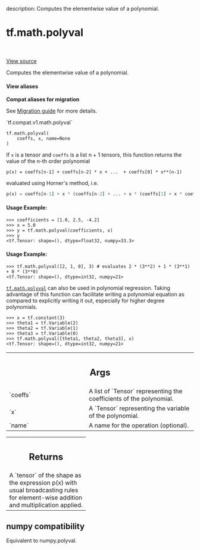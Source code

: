 description: Computes the elementwise value of a polynomial.

<div itemscope itemtype="http://developers.google.com/ReferenceObject">
<meta itemprop="name" content="tf.math.polyval" />
<meta itemprop="path" content="Stable" />
</div>

# tf.math.polyval

<!-- Insert buttons and diff -->

<table class="tfo-notebook-buttons tfo-api nocontent" align="left">

</table>

<a target="_blank" class="external" href="/code/stable/tensorflow/python/ops/math_ops.py">View source</a>



Computes the elementwise value of a polynomial.


<section class="expandable">
  <h4 class="showalways">View aliases</h4>
  <p>
<b>Compat aliases for migration</b>
<p>See
<a href="https://www.tensorflow.org/guide/migrate">Migration guide</a> for
more details.</p>
<p>`tf.compat.v1.math.polyval`</p>
</p>
</section>

<pre class="devsite-click-to-copy prettyprint lang-py tfo-signature-link">
<code>tf.math.polyval(
    coeffs, x, name=None
)
</code></pre>



<!-- Placeholder for "Used in" -->

If `x` is a tensor and `coeffs` is a list n + 1 tensors,
this function returns the value of the n-th order polynomial

`p(x) = coeffs[n-1] + coeffs[n-2] * x + ...  + coeffs[0] * x**(n-1)`

evaluated using Horner's method, i.e.

```python
p(x) = coeffs[n-1] + x * (coeffs[n-2] + ... + x * (coeffs[1] + x * coeffs[0]))
```

#### Usage Example:



```
>>> coefficients = [1.0, 2.5, -4.2]
>>> x = 5.0
>>> y = tf.math.polyval(coefficients, x)
>>> y
<tf.Tensor: shape=(), dtype=float32, numpy=33.3>
```

#### Usage Example:



```
>>> tf.math.polyval([2, 1, 0], 3) # evaluates 2 * (3**2) + 1 * (3**1) + 0 * (3**0)
<tf.Tensor: shape=(), dtype=int32, numpy=21>
```

<a href="../../tf/math/polyval.md"><code>tf.math.polyval</code></a> can also be used in polynomial regression. Taking
advantage of this function can facilitate writing a polynomial equation
as compared to explicitly writing it out, especially for higher degree
polynomials.

```
>>> x = tf.constant(3)
>>> theta1 = tf.Variable(2)
>>> theta2 = tf.Variable(1)
>>> theta3 = tf.Variable(0)
>>> tf.math.polyval([theta1, theta2, theta3], x)
<tf.Tensor: shape=(), dtype=int32, numpy=21>
```

<!-- Tabular view -->
 <table class="responsive fixed orange">
<colgroup><col width="214px"><col></colgroup>
<tr><th colspan="2"><h2 class="add-link">Args</h2></th></tr>

<tr>
<td>
`coeffs`<a id="coeffs"></a>
</td>
<td>
A list of `Tensor` representing the coefficients of the polynomial.
</td>
</tr><tr>
<td>
`x`<a id="x"></a>
</td>
<td>
A `Tensor` representing the variable of the polynomial.
</td>
</tr><tr>
<td>
`name`<a id="name"></a>
</td>
<td>
A name for the operation (optional).
</td>
</tr>
</table>



<!-- Tabular view -->
 <table class="responsive fixed orange">
<colgroup><col width="214px"><col></colgroup>
<tr><th colspan="2"><h2 class="add-link">Returns</h2></th></tr>
<tr class="alt">
<td colspan="2">
A `tensor` of the shape as the expression p(x) with usual broadcasting
rules for element-wise addition and multiplication applied.
</td>
</tr>

</table>




 <section><devsite-expandable expanded>
 <h2 class="showalways">numpy compatibility</h2>

Equivalent to numpy.polyval.

 </devsite-expandable></section>

